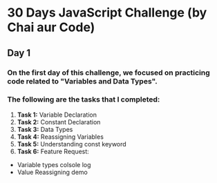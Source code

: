 # 30 Days JavaScript Challenge (by Chai aur Code)
## Day 1
### On the first day of this challenge, we focused on practicing code related to "Variables and Data Types".
### The following are the tasks that I completed:
1. **Task 1:** Variable Declaration
2. **Task 2:** Constant Declaration
3. **Task 3:** Data Types 
4. **Task 4:** Reassigning Variables
5. **Task 5:** Understanding const keyword
6. **Task 6:** Feature Request:
- Variable types colsole log
- Value Reassigning demo


